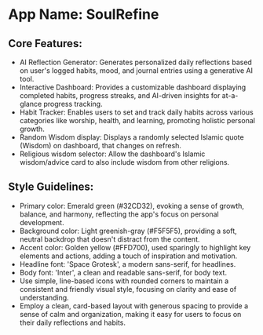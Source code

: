 # **App Name**: SoulRefine

## Core Features:

- AI Reflection Generator: Generates personalized daily reflections based on user's logged habits, mood, and journal entries using a generative AI tool.
- Interactive Dashboard: Provides a customizable dashboard displaying completed habits, progress streaks, and AI-driven insights for at-a-glance progress tracking.
- Habit Tracker: Enables users to set and track daily habits across various categories like worship, health, and learning, promoting holistic personal growth.
- Random Wisdom display: Displays a randomly selected Islamic quote (Wisdom) on dashboard, that changes on refresh.
- Religious wisdom selector: Allow the dashboard's Islamic wisdom/advice card to also include wisdom from other religions.

## Style Guidelines:

- Primary color: Emerald green (#32CD32), evoking a sense of growth, balance, and harmony, reflecting the app's focus on personal development.
- Background color: Light greenish-gray (#F5F5F5), providing a soft, neutral backdrop that doesn't distract from the content.
- Accent color: Golden yellow (#FFD700), used sparingly to highlight key elements and actions, adding a touch of inspiration and motivation.
- Headline font: 'Space Grotesk', a modern sans-serif, for headlines.
- Body font: 'Inter', a clean and readable sans-serif, for body text.
- Use simple, line-based icons with rounded corners to maintain a consistent and friendly visual style, focusing on clarity and ease of understanding.
- Employ a clean, card-based layout with generous spacing to provide a sense of calm and organization, making it easy for users to focus on their daily reflections and habits.